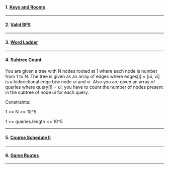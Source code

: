 #### 1. [ Keys and Rooms ](https://leetcode.com/problems/keys-and-rooms/description/)

---

#### 2. [ Valid BFS ](https://codeforces.com/problemset/problem/1037/D)

---

#### 3. [ Word Ladder ](https://leetcode.com/problems/word-ladder/)

---

#### 4. Subtree Count

You are given a tree with N nodes rooted at 1 where each node is number from 1 to N. The tree is given as
an array of edges where edges[i] = [ui, vi] is a bidirectional edge b/w node ui and vi.
Also you are given an array of queries where query[i] = ui, you have to count the number of nodes present in the subtree of node ui for each query.

Constraints:

1 <= N <= 10^5

1 <= queries.length <= 10^5

---

#### 5. [ Course Schedule II ](https://leetcode.com/problems/course-schedule-ii/)

---

#### 6. [ Game Routes ](https://cses.fi/problemset/task/1681)

---
